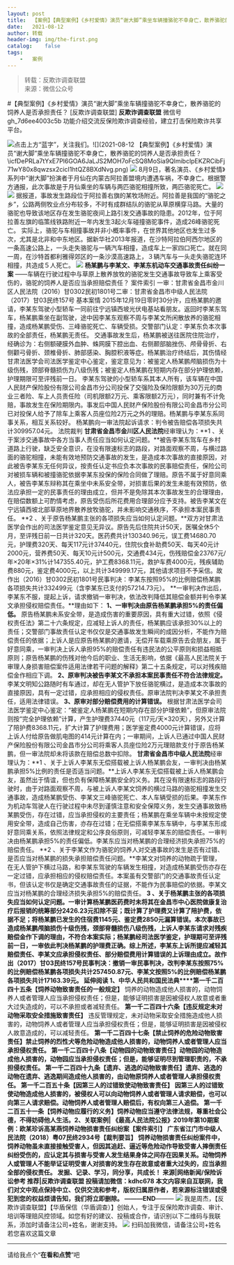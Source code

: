 ```yaml
---
layout:	post
title:	【案例】【典型案例】《乡村爱情》演员“谢大脚”乘坐车辆撞骆驼不幸身亡，散养骆驼的饲养人是否承担责任？
date:	2021-08-12
author:	转载
header-img:	img/the-first.png
catalog:	false
tags:
	-	案例
---
```


<blockquote><p>转载：反欺诈调查联盟<br>
来源：微信公众号</p></blockquote>

#【典型案例】《乡村爱情》演员“谢大脚”乘坐车辆撞骆驼不幸身亡，散养骆驼的饲养人是否承担责任？
[反欺诈调查联盟]
**反欺诈调查联盟**
微信号gh_7d6ee4003c5b
功能介绍交流反保险欺诈调查经验，建立打击保险欺诈共享平台。

![]({{site.baseurl}}/postimg/icfDePRLa7tYxE7Pl6GOA6JaLJS2MOH7oLqibgEhxp56uq2ufXcD2CHibKhlgEziaeNzPn4L5kXBzfL3siaQ7lnPVBA.png)点击上方“蓝字”，关注我们。![](2021-08-12
【典型案例】《乡村爱情》演员“谢大脚”乘坐车辆撞骆驼不幸身亡，散养骆驼的饲养人是否承担责任？\\icfDePRLa7tYxE7Pl6GOA6JaLJS2MOH7oFcSQ8MoSia9QlmibclpEKZRCibFj71wY80x8qwzsx2cicI1htQZ8BXdNvg.png)
![]({{site.baseurl}}/postimg/L6usUGPiatBRH3IXvVyhay9BK5WW5WUnzLXYfNg8OV0dMa5eY9ugozlRqByhsMZmqsGJMiaELfa1K3UB6blzvfMQ.jpeg)
8月9日，著名演员、《乡村爱情》系列中“谢大脚”扮演者于月仙在内蒙古阿拉善盟境内遭遇车祸，不幸身亡。根据警方通报，此次事故是于月仙乘坐的车辆与两匹骆驼相撞所致，两匹骆驼死亡。
![]({{site.baseurl}}/postimg/L6usUGPiatBRH3IXvVyhay9BK5WW5WUnzA6Em28tDYeWE20qrMSR7R6YugkuGoakmRIVQ4Lj4yCkKhMJYvg4ELw.jpeg)
![]({{site.baseurl}}/postimg/L6usUGPiatBRH3IXvVyhay9BK5WW5WUnzhQrl2Juh8OdHBNKzjxq5UTibRbcuwbTJH4NwvX47KJ91e7NBRNlHiazA.jpeg)
据报道，事故发生路段位于阿拉善右旗的某牧场附近。阿拉善是我国的“骆驼之乡”，公路两侧牧业点分布较多，不时有成群结队的骆驼从草原横穿马路。大量的骆驼也导致该地区存在发生骆驼夜间上路引发交通事故的隐患。2012年，位于阿拉善左旗的临策线铁路附近一年内发生3起火车碰撞骆驼事件，造成26峰骆驼死亡。
实际上，骆驼与车相撞事故并非小概率事件，在世界其他地区也发生过多次，尤其是北非和中东地区。据新华社2013年报道，在沙特阿拉伯阿西尔地区的一条高速公路上，一头走失骆驼与一辆汽车相撞，造成车上一家四口死亡。就在同一周，在沙特首都利雅得郊区的一条沙漠高速路上，３辆汽车与一头走失骆驼连环相撞，共造成５人死亡。
![]({{site.baseurl}}/postimg/L6usUGPiatBRH3IXvVyhay9BK5WW5WUnzFkEJBSvWw8y87Ew0A2RZO4VOXBibfWWjbPzaHZ7tVSfnjl2Yz19buDg.jpeg)
**杨某鹏与李某文、李某东机动车交通事故责任纠纷一案**
——车辆在行驶过程中与草原上散养放牧的骆驼发生交通事故导致车上乘客受伤的，骆驼的饲养人是否应当承担赔偿责任？
案件索引
一审：甘肃省金昌市金川区人民法院（2016）甘0302民初1801号二审：甘肃省金昌市中级人民法院（2017）甘03民终157号
基本案情
2015年12月19日零时30分许，应杨某鹏的邀请，李某东驾驶小型轿车一同前往宁远镇西坡光伏电基站看朋友。返回时李某东驾车，杨某鹏乘坐在副驾驶，途中因李某东观察不周与李某文所闲散放养的骆驼相撞，造成杨某鹏受伤、三峰骆驼死亡、车辆受损。交警部门认定：李某东负本次事故的全部责任，杨某鹏无责任。
交通事故发生后，杨某鹏被送往医院住院治疗，经确诊为：右侧额硬膜外血肿、蛛网膜下腔出血、右侧颞部脑挫伤、颅骨骨折、右侧颧弓骨折、颈椎骨折、肺部感染、胸腔积液等症。杨某鹏治疗终结后，其伤情经甘肃法医学会司法医学鉴定中心鉴定，鉴定意见为：被鉴定人杨某鹏颅脑损伤为十级伤残，颈部脊髓损伤为八级伤残；被鉴定人杨某鹏在短期内存在部分护理依赖，护理期限可至评残前一日。
李某东驾驶的小型轿车系其本人所有，该车辆在中国人民财产保险股份有限公司金昌市分公司投保了交强险及保险限额为30万元的商业三者险、车上人员责任险（司机限额2万元、乘客限额2万元），同时兼有不计免赔，事故发生在保险期限内。事发后中国人民财产保险股份有限公司金昌市分公司已对投保人给予了除车上乘客人员座位险2万元之外的理赔。杨某鹏与李某东系同事关系，相互关系较好。
杨某鹏向一审法院起诉请求：判令被告赔偿各项损失共计309957.04元。
法院裁判
**甘肃省金昌市金川区人民法院**经审理认为：**1
、关于案涉交通事故中各方当事人责任应当如何认定问题。**被告李某东驾车在乡村道路上行驶，缺乏安全意识，在没有限速标志的路段，对路面观察不周，与横过路面的骆驼相撞，未能有效地预防交通事故的发生，是造成本次事故的直接原因，对此被告李某东无任何异议，按责任认定书应负本次事故的民事赔偿责任，保险公司对被损车辆和被撞骆驼依据李某东投保的保险合同做了理赔。原告不属于好意同乘人，被告李某东辩称其在乘坐中未系安全带，对损害后果的发生未能有效预防，依法应承担一定的民事责任的理由成立，但并不是免除其本次事故发生的合理理由，在赔偿数额上可酌情考虑，原告受伤后所花费用合理部分应予支持。被告李某文在宁远镇西坡北部草原地界散养放牧骆驼，并未影响交通秩序，不承担本案民事责任。
**2
、关于原告杨某鹏主张的各项损失应当如何认定问题。**双方对甘肃法医学会作出的司法医学鉴定意见无异议。原告先后住院共计50天，医嘱全休5个月，至评残日前一日共计320天。医药费共计130340.96元，误工费14680.70元，护理费320天、每天117元计37440元，住院伙食补助费50天、每天40元计2000元，营养费50天、每天10元计500元，交通费434元，伤残赔偿金23767元/年×20年×31%计147355.40元，护工费8368.11元，救护车费4000元，残疾辅助费880元，鉴定费4000元，以上共计349999.17元，其他请求项目不予采信。故作出（2016）甘0302民初1801号民事判决：李某东按照95%的比例赔偿杨某鹏各项损失共计332499元（含李某东已支付的57214.73元）。
**一审判决作出后，李某东不服，提起上诉，请求撤销一审判决，依法改判降低其赔偿金额并判令李某文承担侵权赔偿责任。**理由如下：
**1、一审判决由原告杨某鹏承担5%的责任偏低。**
原告杨某鹏未系安全带，是造成伤害的重要原因，具有重大过错，依照《侵权责任法》第二十六条规定，应减轻上诉人的责任，杨某鹏应该承担30%以上的责任；交警部门事故责任认定书仅仅是交通事故发生瞬间的成因分析，不能作为赔偿责任的依据；上诉人是应原告杨某鹏的邀请，无偿开车载乘原告去会朋友，属于好意同乘，一审判决上诉人承担95%的赔偿责任有违民法的公平原则和损益相抵原则；原告杨某鹏的伤残对他今后的职业、生活无影响，依据《最高人民法院关于审理人身损害赔偿案件适用法律若干问题的解释》第二十五条规定，可以对残疾赔偿金作相应下调。
**2、原审判决被告李某文不承担本案民事责任不符合法律规定。**
李某文明知公路随时有车通过，却在无人管护下放任骆驼横过，是造成本次事故的直接原因，具有一定过错，应承担相应的侵权责任。原审法院判决李某文不承担责任，适用法律错误。
**3、原审对部分赔偿费用的计算错误。**
根据甘肃法医学会司法医学鉴定中心鉴定：“被鉴定人杨某鹏在短期内存在部分护理依赖”，但原审法院则按“完全护理依赖”计算，产生护理费37440元（117元/天×320天），另外又计算了陪护费8368.11元，扩大计算了护理费用；医学鉴定费4000元计算错误，应将上诉人付给原告做肌电图的414元计算在内；一审期间，上诉人已通过中国人民财产保险股份有限公司金昌市分公司将乘客人员座位险2万元理赔款支付于原告杨某鹏，但一审法院却未将该款在赔偿总数中扣除。
**甘肃省金昌市中级人民法院**经审理认为：**1
、关于上诉人李某东无偿搭载被上诉人杨某鹏会友，一审判决由杨某鹏承担5%比例的责任是否适当问题。**上诉人李某东无偿搭载被上诉人杨某鹏会友，虽然出于情谊，但也负有保障杨某鹏安全的义务。其在没有限速标志的路段行驶时，由于对路面观察不周，与被上诉人李某文饲养的横过马路的骆驼相撞发生交通事故，造成杨某鹏受伤、李某文三峰骆驼死亡、本人车辆受损的后果。李某东作为机动车驾驶人在行驶过程中未尽到谨慎注意和安全保障义务，发生交通事故致杨某鹏受伤，存在过错，应当承担侵权的主要责任；杨某鹏在乘坐车辆中未按规定使用安全带，造成自己伤害，亦存在过错；在无偿搭乘李某东车辆中，与李某东形成好意同乘关系，依照法律规定和公序良俗原则，可减轻李某东的赔偿责任。一审判决由杨某鹏承担5%的责任偏低。李某东应当对杨某鹏的合理经济损失承担75%的赔偿责任。
**2
、关于李某文作为骆驼的饲养人对交通事故的发生是否有过错、是否应当对杨某鹏的损失承担赔偿责任问题。**李某文对饲养的动物疏于管理，在无人管护下横过马路，和李某东驾驶的车辆发生相撞，对造成杨某鹏受伤亦存在一定过错，应承担相应的侵权赔偿责任。本案虽有交警部门的交通事故责任认定书，但该认定书仅是确定交通事故责任的证据，不能作为民事赔偿的依据。李某文应当对杨某鹏的合理经济损失承担5%的赔偿责任。
**3
、关于杨某鹏主张的各项损失应当如何认定问题。**一审计算杨某鹏医药费时未将其在金昌市中心医院做康复治疗后报销的统筹部分2426.23元扣除不妥；既计算了护理费又计算了陪护费，依据不足；将杨某鹏已发生的住宿费1145元、鉴定费2850元漏算错误。本次事故已造成杨某鹏颅脑损伤十级伤残，颈部脊髓损伤八级伤残，上诉人李某东请求对残疾赔偿金作下调的理由，不符合本案实际；杨某鹏经司法医学鉴定，护理期可至评残前一日，一审依此判决杨某鹏的护理费正确。综上所述，李某东上诉所提应减轻其赔偿责任、李某文应承担侵权责任、部分赔偿费用计算错误的上诉理由成立。故作出（2017）甘03民终157号民事判决：撤销一审民事判决，改判李某东按照75%的比例赔偿杨某鹏各项损失共计257450.87元、李某文按照5%的比例赔偿杨某鹏各项损失共计17163.39元。
延伸阅读
**1****、中华人民共和国民法典****第一千二百四十五条【饲养动物致害责任的一般规定】**
饲养的动物造成他人损害的，动物饲养人或者管理人应当承担侵权责任；但是，能够证明损害是因被侵权人故意或者重大过失造成的，可以不承担或者减轻责任。
**第一千二百四十六条【违反规定未对动物采取安全措施致害责任】**
违反管理规定，未对动物采取安全措施造成他人损害的，动物饲养人或者管理人应当承担侵权责任；但是，能够证明损害是因被侵权人故意造成的，可以减轻责任。
**第一千二百四十七条【禁止饲养的危险动物致害责任】**禁止饲养的烈性犬等危险动物造成他人损害的，动物饲养人或者管理人应当承担侵权责任。
**第一千二百四十八条【动物园的动物致害责任】**动物园的动物造成他人损害的，动物园应当承担侵权责任；但是，能够证明尽到管理职责的，不承担侵权责任。
**第一千二百四十九条【遗弃、逃逸的动物致害责任】**遗弃、逃逸的动物在遗弃、逃逸期间造成他人损害的，由动物原饲养人或者管理人承担侵权责任。
**第一千二百五十条【因第三人的过错致使动物致害责任】**
因第三人的过错致使动物造成他人损害的，被侵权人可以向动物饲养人或者管理人请求赔偿，也可以向第三人请求赔偿。动物饲养人或者管理人赔偿后，有权向第三人追偿。
**第一千二百五十一条【饲养动物应履行的义务】**饲养动物应当遵守法律法规，尊重社会公德，不得妨碍他人生活。**2****、关联案例|
《最高人民法院公报》2019年第10期案例：欧某珍诉高某燕饲养动物损害责任纠纷案****【案件索引】**
广东省江门市中级人民法院（2018）粤07民终2934号**【裁判要旨】**
饲养动物损害责任纠纷案件中，饲养动物虽未直接接触受害人，但因其追赶、逼近等危险动作导致受害人摔倒责任纠纷受伤的，应认定其与损害与受害人发生结果身体之间存在因果关系。动物饲养人或管理人不能举证证明受害人对损害的发生存在故意或者重大过失的，应当承担全部的侵权责任。
发掘、记录、学习，同分享，共成长！
来源|网络新闻/保险诉讼参考
推荐|反欺诈调查联盟
投稿请加微信：kdhc678
本文内容来自互联网，我们对文中观点保持中立、仅供交流和参考，版权归属原作者，若来源标注错误或侵犯到您的权益烦请告知，我们将立即删除。
———END****———
![]({{site.baseurl}}/postimg/L6usUGPiatBSs5Yxdp5NU9dpdqWanE7Mq7XpTo0mwlia1gia9NNFGTRYKdpVvrK2KgpAPictg52F8U9sicXI1jQ1dzA.jpeg)
我是周杰，【反欺诈调查联盟】【华盾保信（华盾调查）】创始人，专注于反保险欺诈调查、审计、培训等理赔风控领域。如您有好的建议、投稿或合作，请识别以下二维码与我联系，添加时请备注公司+姓名，谢谢支持。
![]({{site.baseurl}}/postimg/L6usUGPiatBQLNFXicXXQxXBwjwUmJlPGF0q5ZibOM9kCzhXR7EE7aTbgZIVibDd94F2CTC1GUb6zkDHLFKrVHibfjg.jpeg)
扫码加我微信，请备注公司+姓名
若您喜欢这篇文章
****
请给我点个“**在看和点赞**”吧
